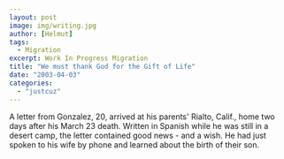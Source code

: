 ```yaml
---
layout: post
image: img/writing.jpg
author: [Helmut]
tags:
  - Migration
excerpt: Work In Progress Migration
title: "We must thank God for the Gift of Life"
date: "2003-04-03"
categories: 
  - "justcuz"
---
```


A letter from Gonzalez, 20, arrived at his parents' Rialto, Calif., home two days after his March 23 death. Written in Spanish while he was still in a desert camp, the letter contained good news - and a wish. He had just spoken to his wife by phone and learned about the birth of their son.
